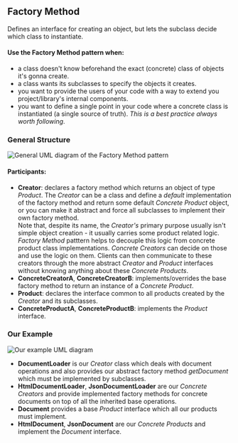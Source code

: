 ## Factory Method

Defines an interface for creating an object, but lets the subclass decide which
class to instantiate.

#### Use the Factory Method pattern when:  

- a class doesn't know beforehand the exact (concrete) class of objects it's gonna create.
- a class wants its subclasses to specify the objects it creates.
- you want to provide the users of your code with a way to extend you
  project/library's internal components.
- you want to define a single point in your code where a concrete class is
  instantiated (a single source of truth). _This is a best practice always worth
  following_.

### General Structure

![General UML diagram of the Factory Method pattern][1]

#### Participants:
- **Creator**: declares a factory method which returns an object of type _Product_.
  The _Creator_ can be a class and define a _default_ implementation of the factory
  method and return some default _Concrete Product_ object, or you can make it
  abstract and force all subclasses to implement their own factory method.  
  Note that, despite its name, the _Creator's_ primary purpose usually isn't
  simple object creation - it usually carries some product related logic. _Factory
  Method_ patttern helps to decouple this logic from concrete product class
  implementations. _Concrete Creators_ can decide on those and use the logic on
  them. Clients can then communicate to these creators through the more abstract
  _Creator_ and _Product_ interfaces without knowing anything about these _Concrete Products_.
- **ConcreteCreatorA**, **ConcreteCreatorB**: implements/overrides the base
  factory method to return an instance of a _Concrete Product_.
- **Product**: declares the interface common to all products created by the
  _Creator_ and its subclasses.
- **ConcreteProductA**, **ConcreteProductB**: implements the _Product_
  interface.

### Our Example

![Our example UML diagram][2]

- **DocumentLoader** is our _Creator_ class which deals
  with document operations and also provides our abstract factory method
  _getDocument_ which must be implemented by subclasses.  
- **HtmlDocumentLoader**, **JsonDocumentLoader** are our _Concrete Creators_ and
  provide implemented factory methods for concrete documents on top of all 
  the inherited base operations.
- **Document** provides a base _Product_ interface which all our products must
  implement.  
- **HtmlDocument**, **JsonDocument** are our _Concrete Products_ and implement
  the _Document_ interface.

[1]: https://i.ibb.co/1nQLs0N/Factory-Method.png
[2]: https://i.ibb.co/CQtQdCN/Factory-Method-Example.png
